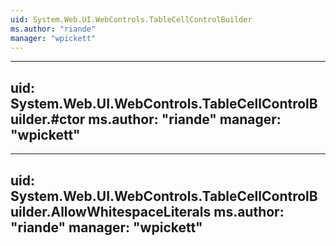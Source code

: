 ```yaml
---
uid: System.Web.UI.WebControls.TableCellControlBuilder
ms.author: "riande"
manager: "wpickett"
---
```


---
uid: System.Web.UI.WebControls.TableCellControlBuilder.#ctor
ms.author: "riande"
manager: "wpickett"
---

---
uid: System.Web.UI.WebControls.TableCellControlBuilder.AllowWhitespaceLiterals
ms.author: "riande"
manager: "wpickett"
---
